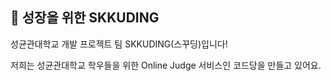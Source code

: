 ## 🌱 성장을 위한 SKKUDING

성균관대학교 개발 프로젝트 팀 SKKUDING(스꾸딩)입니다!

저희는 성균관대학교 학우들을 위한 Online Judge 서비스인 코드당을 만들고 있어요.

<!--

**Here are some ideas to get you started:**

🙋‍♀️ A short introduction - what is your organization all about?
🌈 Contribution guidelines - how can the community get involved?
👩‍💻 Useful resources - where can the community find your docs? Is there anything else the community should know?
🍿 Fun facts - what does your team eat for breakfast?
🧙 Remember, you can do mighty things with the power of [Markdown](https://docs.github.com/github/writing-on-github/getting-started-with-writing-and-formatting-on-github/basic-writing-and-formatting-syntax)
-->
